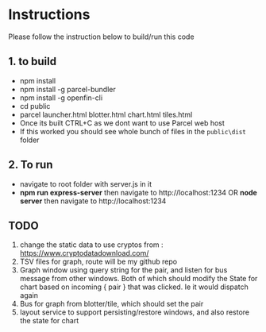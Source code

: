 ﻿# Instructions
Please follow the instruction below to build/run this code

## 1. to build
- npm install
- npm install -g parcel-bundler
- npm install -g openfin-cli
- cd public
- parcel launcher.html blotter.html chart.html tiles.html 
- Once its built CTRL+C as we dont want to use Parcel web host
- If this worked you should see whole bunch of files in the `public\dist` folder

## 2. To run
- navigate to root folder with server.js in it
- **npm run express-server** then navigate to http://localhost:1234 OR **node server** then navigate to http://localhost:1234


## TODO
1. change the static data to use cryptos from : https://www.cryptodatadownload.com/
1. TSV files for graph, route will be my github repo
1. Graph window using query string for the pair, and listen for bus message from other windows. Both of which should     modify the State for chart based on incoming { pair } that was clicked. Ie it would dispatch again
1. Bus for graph from blotter/tile, which should set the pair
1. layout service to support persisting/restore windows, and also restore the state for chart
